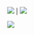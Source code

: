 <a href="https://t.co/r71hbWyAvp"><img src="https://i.imgur.com/OukaBCg.png"></a> | <a href="https://t.co/r71hbWyAvp"><img src="https://i.imgur.com/NgBwE5Y.png"></a>

<a href="https://t.co/r71hbWyAvp"><img src="https://i.imgur.com/kDgnkVz.gif"></a>